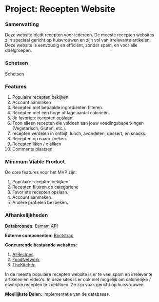 # Project: Recepten Website

### Samenvatting

Deze website biedt recepten voor iedereen.
De meeste recepten websites zijn speciaal gericht op huisvrouwen en zijn vol van irrelevante artikelen.
Deze website is eenvoudig en efficiënt, zonder spam, en voor alle doelgroepen.

### Schetsen

[Schetsen](https://docs.google.com/presentation/d/1vd6hnFBhVhjwufJE3FLvwI_Mhs6Ra2_f7SeBGiFoqi8/edit?usp=sharing)


### Features

1. Populaire recepten bekijken.
2. Account aanmaken
3. Recepten met bepaalde ingrediënten filteren.
4. Recepten met een hoge of lage aantal calorieën.
5. Je favoriete recepten opslaan.
6. Toon alleen recepten die voldoen aan jouw voedingsbeperkingen (Vegetarisch, Gluten, etc.).
7. recepten verdelen in ontbijt, lunch, avondeten, dessert, en snacks.
8. Recepten op naam zoeken.
9. Recepten liken / disliken
10. Comments plaatsen.

### Minimum Viable Product

De core features voor het MVP zijn:

1. Populaire recepten bekijken.
2. Recepten filteren op categoriene
3. Favoriete recepten opslaan.
4. Account aanmaken.
5. Andere profielen bezoeken.


### Afhankelijkheden

**Databronnen:** [Eamam API](https://developer.edamam.com/)

**Externe componenten:** [Bootstrap](https://getbootstrap.com/)

**Concurrende bestaande websites:**
1. [AllRecipes](https://www.allrecipes.com/)
2. [FoodNetwork](http://www.foodnetwork.co.uk/)
3. [TheKitchen](https://www.thekitchn.com/)

In de meeste populaire recepten website is er te veel spam en irrelevante artikelen en video's.
In deze sites is er ook niet mogelijk om calorierijke / eiwitrijke recepten te zoekRoen.
Ze zijn vaak gericht op huisvrouwen.


**Moeilijkste Delen:** Implementatie van de databases.

